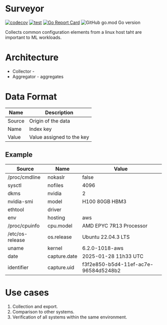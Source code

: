 # Surveyor

[![codecov](https://codecov.io/gh/mlmon/surveyor/graph/badge.svg?token=QGGV4Y1EMX)](https://codecov.io/gh/mlmon/surveyor)
[![test](https://github.com/mlmon/surveyor/actions/workflows/go.yml/badge.svg)](https://github.com/mlmon/surveyor/actions/workflows/go.yml)
[![Go Report Card](https://goreportcard.com/badge/github.com/mlmon/surveyor)](https://goreportcard.com/report/github.com/mlmon/surveyor)
![GitHub go.mod Go version](https://img.shields.io/github/go-mod/go-version/mlmon/surveyor)

Collects common configuration elements from a linux host taht are important to ML workloads.

# Architecture

* Collector - 
* Aggregator - aggregates

# Data Format

| Name   | Description               |
|--------|---------------------------|
| Source | Origin of the data        |
| Name   | Index key                 |
| Value  | Value assigned to the key |

## Example

| Source          | Name         | Value                                |
|-----------------|--------------|--------------------------------------|
| /proc/cmdline   | nokaslr      | false                                |
| sysctl          | nofiles      | 4096                                 |
| dkms            | nvidia       | 2                                    |
| nvidia-smi      | model        | H100 80GB HBM3                       |
| ethtool         | driver       |                                      |
| env             | hosting      | aws                                  |
| /proc/cpuinfo   | cpu.model    | AMD EPYC 7R13 Processor              |
| /etc/os-release | os.release   | Ubuntu 22.04.3 LTS                   |
| uname           | kernel       | 6.2.0-1018-aws                       |
| date            | capture.date | 2025-01-28 11h33 UTC                 |
| identifier      | capture.uid  | f3f2e850-b5d4-11ef-ac7e-96584d5248b2 |

# Use cases

1. Collection and export.
2. Comparison to other systems.
3. Verification of all systems within the same environment.
